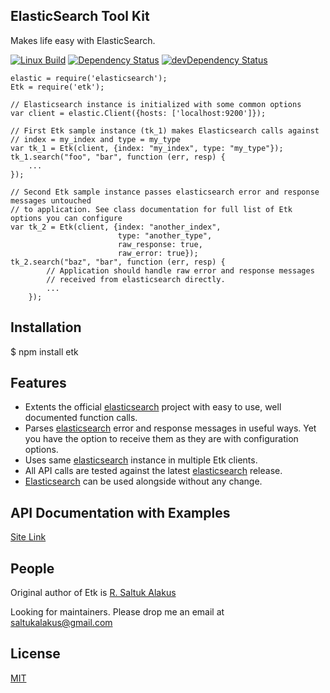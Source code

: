 ## ElasticSearch Tool Kit

Makes life easy with ElasticSearch.

[![Linux Build][travis-image]][travis-url]
[![Dependency Status][david-dm-dev-image]][david-dm-dev-url]
[![devDependency Status][david-dm-devDep-image]][david-dm-devDep-url]

    elastic = require('elasticsearch');
    Etk = require('etk');

    // Elasticsearch instance is initialized with some common options
    var client = elastic.Client({hosts: ['localhost:9200']});

    // First Etk sample instance (tk_1) makes Elasticsearch calls against
    // index = my_index and type = my_type
    var tk_1 = Etk(client, {index: "my_index", type: "my_type"});
    tk_1.search("foo", "bar", function (err, resp) {
        ...
    });

    // Second Etk sample instance passes elasticsearch error and response messages untouched
    // to application. See class documentation for full list of Etk options you can configure
    var tk_2 = Etk(client, {index: "another_index",
                            type: "another_type",
                            raw_response: true,
                            raw_error: true});
    tk_2.search("baz", "bar", function (err, resp) {
            // Application should handle raw error and response messages
            // received from elasticsearch directly.
            ...
        });

## Installation
$ npm install etk

## Features
* Extents the official [elasticsearch](https://github.com/elastic/elasticsearch-js) project with easy to use, well documented function calls.
* Parses [elasticsearch](https://github.com/elastic/elasticsearch-js) error and response messages in useful ways. Yet you have the option to receive them as they are with configuration options.
* Uses same [elasticsearch](https://github.com/elastic/elasticsearch-js) instance in multiple Etk clients.
* All API calls are tested against the latest [elasticsearch](https://github.com/elastic/elasticsearch-js) release.
* [Elasticsearch](https://github.com/elastic/elasticsearch-js) can be used alongside without any change.

## API Documentation with Examples
[Site Link](http://saltukalakus.github.io/etk)

## People

Original author of Etk is [R. Saltuk Alakus](https://github.com/saltukalakus)

Looking for maintainers. Please drop me an email at saltukalakus@gmail.com

## License

[MIT](LICENSE)

[travis-image]: https://travis-ci.org/saltukalakus/etk.svg?branch=master
[travis-url]: https://travis-ci.org/saltukalakus/etk
[david-dm-dev-image]: https://david-dm.org/saltukalakus/etk.svg?style=flat
[david-dm-dev-url]: https://david-dm.org/saltukalakus/etk
[david-dm-devDep-image]: https://david-dm.org/saltukalakus/etk/dev-status.svg?style=flat
[david-dm-devDep-url]: https://david-dm.org/saltukalakus/etk#info=devDependencies
